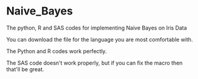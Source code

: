 # Naive_Bayes
The python, R and SAS codes for implementing Naive Bayes on Iris Data

You can download the file for the language you are most comfortable with. 

The Python and R codes work perfectly. 

The SAS code doesn't work properly, but if you can fix the macro then that'll be great. 
